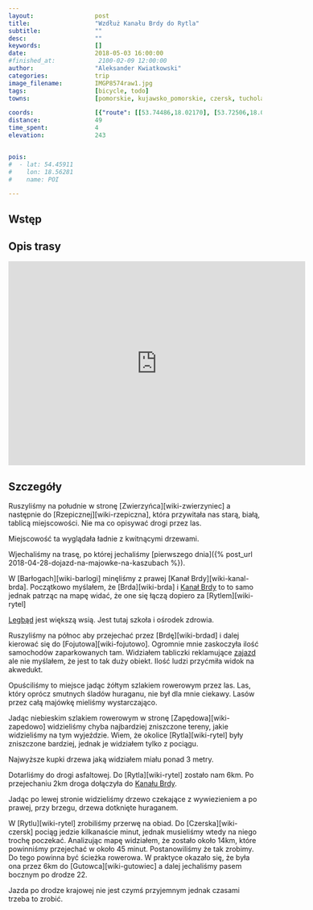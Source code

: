 ```yaml
---
layout:                 post
title:                  "Wzdłuż Kanału Brdy do Rytla"
subtitle:               ""
desc:                   ""
keywords:               []
date:                   2018-05-03 16:00:00
#finished_at:            2100-02-09 12:00:00
author:                 "Aleksander Kwiatkowski"
categories:             trip
image_filename:         IMGP8574raw1.jpg
tags:                   [bicycle, todo]
towns:                  [pomorskie, kujawsko_pomorskie, czersk, tuchola]

coords:                 [{"route": [[53.74486,18.02170], [53.72506,18.04547], [53.71496,18.00934], [53.71038,17.94076], [53.71968,17.94488], [53.72323,17.92917], [53.72146,17.90231], [53.72197,17.87124], [53.71084,17.87278], [53.71821,17.83579], [53.73766,17.81802], [53.75161,17.77365], [53.76552,17.83279], [53.79062,17.94806], [53.78748,17.99037]], "type": "bicycle"}]
distance:               49
time_spent:             4
elevation:              243


pois:
#  - lat: 54.45911
#    lon: 18.56281
#    name: POI

---
```



## Wstęp

## Opis trasy

<iframe height='405' width='590' frameborder='0' allowtransparency='true' scrolling='no' src='https://www.strava.com/activities/1547186582/embed/56e93a545e1ea5c9840209904e8434ab64a9b9d9'></iframe>

## Szczegóły

Ruszyliśmy na południe w stronę [Zwierzyńca][wiki-zwierzyniec] a
następnie do [Rzepicznej][wiki-rzepiczna], która przywitała nas
starą, białą, tablicą miejscowości. Nie ma co opisywać drogi przez
las.

Miejscowość ta wyglądała ładnie z kwitnącymi drzewami.

Wjechaliśmy na trasę, po której jechaliśmy
[pierwszego dnia]({% post_url 2018-04-28-dojazd-na-majowke-na-kaszubach %}).

W [Barłogach][wiki-barlogi] minęliśmy z prawej [Kanał Brdy][wiki-kanal-brda].
Początkowo myślałem, że [Brda][wiki-brda] i [Kanał Brdy][wiki-kanal-brdy]
to to samo jednak patrząc na mapę widać, że one się łączą
dopiero za [Rytlem][wiki-rytel]

[wiki-legbad]: https://pl.wikipedia.org/wiki/Legb%C4%85d

[Legbąd][wiki-legbad] jest większą wsią. Jest tutaj szkoła i ośrodek zdrowia.

[zajazd-fojutowo]: http://www.zajazd-fojutowo.pl/

Ruszyliśmy na północ aby przejechać przez [Brdę][wiki-brdad] i
dalej kierować się do [Fojutowa][wiki-fojutowo].
Ogromnie mnie zaskoczyła ilość samochodów zaparkowanych tam.
Widziałem tabliczki reklamujące [zajazd][zajazd-fojutowo] ale nie myślałem,
że jest to tak duży obiekt.
Ilość ludzi przyćmiła widok na akwedukt.

[wiki-kanal-brdy]: https://pl.wikipedia.org/wiki/Wielki_Kana%C5%82_Brdy

Opuściliśmy to miejsce jadąc żółtym szlakiem rowerowym przez las.
Las, który oprócz smutnych śladów huraganu, nie był dla mnie ciekawy.
Lasów przez całą majówkę mieliśmy wystarczająco.

Jadąc niebieskim szlakiem rowerowym w stronę [Zapędowa][wiki-zapedowo]
widzieliśmy chyba najbardziej zniszczone tereny, jakie widzieliśmy
na tym wyjeździe. Wiem, że okolice [Rytla][wiki-rytel] były zniszczone
bardziej, jednak je widziałem tylko z pociągu.

Najwyższe kupki drzewa jaką widziałem miału ponad 3 metry.

Dotarliśmy do drogi asfaltowej. Do [Rytla][wiki-rytel] zostało nam
6km. Po przejechaniu 2km droga dołączyła do
[Kanału Brdy][wiki-kanal-brdy].

Jadąc po lewej stronie widzieliśmy drzewo czekające z wywiezieniem a po
prawej, przy brzegu, drzewa dotknięte huraganem.

W [Rytlu][wiki-rytel] zrobiliśmy przerwę na obiad. Do [Czerska][wiki-czersk]
pociąg jedzie kilkanaście minut, jednak musieliśmy wtedy na niego
trochę poczekać. Analizując mapę widziałem, że zostało około 14km,
które powinniśmy przejechać w około 45 minut. Postanowiliśmy że
tak zrobimy. Do tego powinna być ścieżka rowerowa.
W praktyce okazało się, że była ona przez 6km do [Gutowca][wiki-gutowiec]
a dalej jechaliśmy pasem bocznym po drodze 22.

Jazda po drodze krajowej nie jest czymś przyjemnym jednak czasami trzeba
to zrobić.
